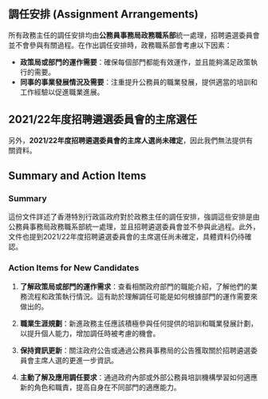 ## 調任安排 (Assignment Arrangements)

所有政務主任的調任安排均由**公務員事務局政務職系部**統一處理，招聘遴選委員會並不會參與有關過程。在作出調任安排時，政務職系部會考慮以下因素：

- **政策局或部門的運作需要**：確保每個部門都能有效運作，並且能夠滿足政策執行的需要。
- **同事的事業發展情況及需要**：注重提升公務員的職業發展，提供適當的培訓和工作經驗以促進職業進展。

## 2021/22年度招聘遴選委員會的主席選任

另外，**2021/22年度招聘遴選委員會的主席人選尚未確定**，因此我們無法提供有關資料。

## Summary and Action Items

### Summary
這份文件詳述了香港特別行政區政府對於政務主任的調任安排，強調這些安排是由公務員事務局政務職系部統一處理，並且招聘遴選委員會並不參與此過程。此外，文件也提到2021/22年度招聘遴選委員會的主席選任尚未確定，具體資料仍待確認。

### Action Items for New Candidates
1. **了解政策局或部門的運作需求**：查看相關政府部門的職能介紹，了解他們的業務流程和政策執行情況。這有助於理解調任可能是如何根據部門的運作需要來做出的。
   
2. **職業生涯規劃**：新進政務主任應該積極參與任何提供的培訓和職業發展計劃，以提升個人能力，增加調任時被考慮的機會。

3. **保持資訊更新**：關注政府公告或通過公務員事務局的公告獲取關於招聘遴選委員會主席人選的更進一步資訊。 

4. **主動了解及應用調任要求**：通過政府內部或外部公務員培訓機構學習如何適應新的角色和職責，提高自身在不同部門的適應能力。